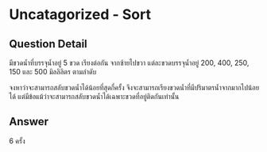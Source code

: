 # Uncatagorized - Sort
## Question Detail
มีขวดนํ้าที่บรรจุนํ้าอยู่ 5 ขวด เรียงต่อกัน จากซ้ายไปขวา แต่ละขวดบรรจุนํ้าอยู่ 200, 400, 250, 150 และ 500 มิลลิลิตร ตามลำดับ

จงหาว่าจะสามารถสลับขวดนํ้าได้น้อยที่สุดกี่ครั้ง จึงจะสามารถเรียงขวดนํ้าที่มีปริมาตรนํ้าจากมากไปน้อยได้ แต่มีข้อแม้ว่าจะสามารถสลับขวดนํ้าได้เฉพาะขวดที่อยู่ติดกันเท่านั้น

## Answer
6 ครั้ง
